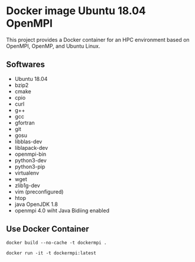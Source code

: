 # Docker image Ubuntu 18.04 OpenMPI 

This project provides a Docker container for an HPC environment based on OpenMPI, OpenMP, and Ubuntu Linux.

## Softwares

- Ubuntu 18.04
- bzip2 
- cmake 
- cpio 
- curl
- g++ 
- gcc 
- gfortran
- git 
- gosu
- libblas-dev 
- liblapack-dev 
- openmpi-bin 
- python3-dev 
- python3-pip 
- virtualenv 
- wget 
- zlib1g-dev 
- vim (preconfigured)
- htop
- java OpenJDK 1.8
- openmpi 4.0 wiht Java Bidiing enabled

## Use Docker Container

```docker build --no-cache -t dockermpi .```

```docker run -it -t dockermpi:latest ```

